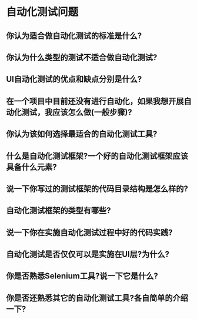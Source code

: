 
# 自动化测试问题

## 你认为适合做自动化测试的标准是什么?
## 你认为什么类型的测试不适合做自动化测试?
## UI自动化测试的优点和缺点分别是什么?
## 在一个项目中目前还没有进行自动化，如果我想开展自动化测试，我应该怎么做(一般步骤)?
## 你认为该如何选择最适合的自动化测试工具?
## 什么是自动化测试框架?一个好的自动化测试框架应该具备什么元素?
## 说一下你写过的测试框架的代码目录结构是怎么样的?
## 自动化测试框架的类型有哪些?
## 说一下你在实施自动化测试过程中好的代码实践?
## 自动化测试是否仅仅可以是实施在UI层?为什么?
## 你是否熟悉Selenium工具?说一下它是什么?
## 你是否还熟悉其它的自动化测试工具?各自简单的介绍一下?